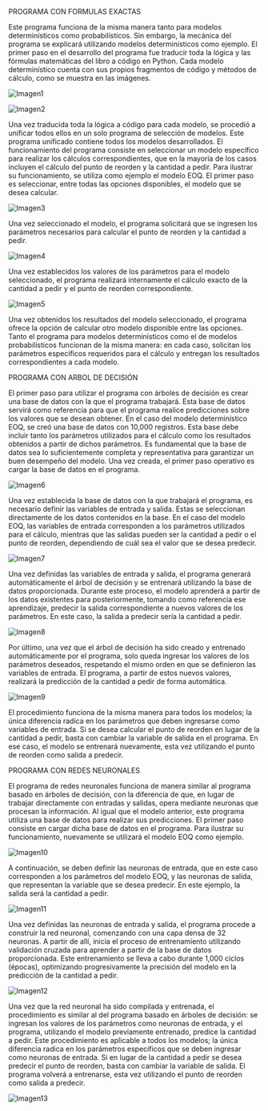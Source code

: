 PROGRAMA CON FORMULAS EXACTAS

Este programa funciona de la misma manera tanto para modelos determinísticos como probabilísticos. Sin embargo, la mecánica del programa se explicará utilizando modelos determinísticos como ejemplo.
El primer paso en el desarrollo del programa fue traducir toda la lógica y las fórmulas matemáticas del libro a código en Python. Cada modelo determinístico cuenta con sus propios fragmentos de código y métodos de cálculo, como se muestra en las imágenes.

![Imagen1](https://github.com/user-attachments/assets/3eb93166-94e7-47f5-a6a0-d16dadc15e00)

![Imagen2](https://github.com/user-attachments/assets/82e7429e-82cf-419d-9af0-01bc66bd8abf)

Una vez traducida toda la lógica a código para cada modelo, se procedió a unificar todos ellos en un solo programa de selección de modelos. Este programa unificado contiene todos los modelos desarrollados.
El funcionamiento del programa consiste en seleccionar un modelo específico para realizar los cálculos correspondientes, que en la mayoría de los casos incluyen el cálculo del punto de reorden y la cantidad a pedir. Para ilustrar su funcionamiento, se utiliza como ejemplo el modelo EOQ.
El primer paso es seleccionar, entre todas las opciones disponibles, el modelo que se desea calcular.

![Imagen3](https://github.com/user-attachments/assets/452682bd-1936-4748-89ef-0dc69a303ca5)

Una vez seleccionado el modelo, el programa solicitará que se ingresen los parámetros necesarios para calcular el punto de reorden y la cantidad a pedir.

![Imagen4](https://github.com/user-attachments/assets/17d3bb96-34d8-4413-a7f9-123faabda954)

Una vez establecidos los valores de los parámetros para el modelo seleccionado, el programa realizará internamente el cálculo exacto de la cantidad a pedir y el punto de reorden correspondiente.

![Imagen5](https://github.com/user-attachments/assets/fcb6e509-2863-4be5-a5cf-1c0d5d332483)

Una vez obtenidos los resultados del modelo seleccionado, el programa ofrece la opción de calcular otro modelo disponible entre las opciones.
Tanto el programa para modelos determinísticos como el de modelos probabilísticos funcionan de la misma manera: en cada caso, solicitan los parámetros específicos requeridos para el cálculo y entregan los resultados correspondientes a cada modelo.


PROGRAMA CON ARBOL DE DECISIÓN


El primer paso para utilizar el programa con árboles de decisión es crear una base de datos con la que el programa trabajará. Esta base de datos servirá como referencia para que el programa realice predicciones sobre los valores que se desean obtener.
En el caso del modelo determinístico EOQ, se creó una base de datos con 10,000 registros. Esta base debe incluir tanto los parámetros utilizados para el cálculo como los resultados obtenidos a partir de dichos parámetros. Es fundamental que la base de datos sea lo suficientemente completa y representativa para garantizar un buen desempeño del modelo.
Una vez creada, el primer paso operativo es cargar la base de datos en el programa.

![Imagen6](https://github.com/user-attachments/assets/bc67f902-76d0-468b-80b2-b98a3a001b98)



Una vez establecida la base de datos con la que trabajará el programa, es necesario definir las variables de entrada y salida. Estas se seleccionan directamente de los datos contenidos en la base.
En el caso del modelo EOQ, las variables de entrada corresponden a los parámetros utilizados para el cálculo, mientras que las salidas pueden ser la cantidad a pedir o el punto de reorden, dependiendo de cuál sea el valor que se desea predecir.

![Imagen7](https://github.com/user-attachments/assets/5d32bd2d-d137-43f8-b561-b7f12a6b6e73)


Una vez definidas las variables de entrada y salida, el programa generará automáticamente el árbol de decisión y se entrenará utilizando la base de datos proporcionada. Durante este proceso, el modelo aprenderá a partir de los datos existentes para posteriormente, tomando como referencia ese aprendizaje, predecir la salida correspondiente a nuevos valores de los parámetros. En este caso, la salida a predecir sería la cantidad a pedir.

![Imagen8](https://github.com/user-attachments/assets/7b83cd14-ab42-43ee-b4e6-1938872e04cf)

Por último, una vez que el árbol de decisión ha sido creado y entrenado automáticamente por el programa, solo queda ingresar los valores de los parámetros deseados, respetando el mismo orden en que se definieron las variables de entrada. El programa, a partir de estos nuevos valores, realizará la predicción de la cantidad a pedir de forma automática.

![Imagen9](https://github.com/user-attachments/assets/7b0ddaee-a7ad-4d67-922b-e3db5196587d)

El procedimiento funciona de la misma manera para todos los modelos; la única diferencia radica en los parámetros que deben ingresarse como variables de entrada. Si se desea calcular el punto de reorden en lugar de la cantidad a pedir, basta con cambiar la variable de salida en el programa. En ese caso, el modelo se entrenará nuevamente, esta vez utilizando el punto de reorden como salida a predecir.

PROGRAMA CON REDES NEURONALES


El programa de redes neuronales funciona de manera similar al programa basado en árboles de decisión, con la diferencia de que, en lugar de trabajar directamente con entradas y salidas, opera mediante neuronas que procesan la información.
Al igual que el modelo anterior, este programa utiliza una base de datos para realizar sus predicciones. El primer paso consiste en cargar dicha base de datos en el programa. Para ilustrar su funcionamiento, nuevamente se utilizará el modelo EOQ como ejemplo.


![Imagen10](https://github.com/user-attachments/assets/1b3ef0ee-7ef7-4c5f-b26a-21f9813162e8)

A continuación, se deben definir las neuronas de entrada, que en este caso corresponden a los parámetros del modelo EOQ, y las neuronas de salida, que representan la variable que se desea predecir. En este ejemplo, la salida será la cantidad a pedir.

![Imagen11](https://github.com/user-attachments/assets/40698f07-3991-45d0-9dbf-17ec4929dec1)


Una vez definidas las neuronas de entrada y salida, el programa procede a construir la red neuronal, comenzando con una capa densa de 32 neuronas. A partir de allí, inicia el proceso de entrenamiento utilizando validación cruzada para aprender a partir de la base de datos proporcionada. Este entrenamiento se lleva a cabo durante 1,000 ciclos (épocas), optimizando progresivamente la precisión del modelo en la predicción de la cantidad a pedir.

![Imagen12](https://github.com/user-attachments/assets/4d12fbb9-4edb-475d-932d-46a613dda7c8)


Una vez que la red neuronal ha sido compilada y entrenada, el procedimiento es similar al del programa basado en árboles de decisión: se ingresan los valores de los parámetros como neuronas de entrada, y el programa, utilizando el modelo previamente entrenado, predice la cantidad a pedir.
Este procedimiento es aplicable a todos los modelos; la única diferencia radica en los parámetros específicos que se deben ingresar como neuronas de entrada. Si en lugar de la cantidad a pedir se desea predecir el punto de reorden, basta con cambiar la variable de salida. El programa volverá a entrenarse, esta vez utilizando el punto de reorden como salida a predecir.


![Imagen13](https://github.com/user-attachments/assets/65749eca-b32c-4536-9651-a911a71c718c)

